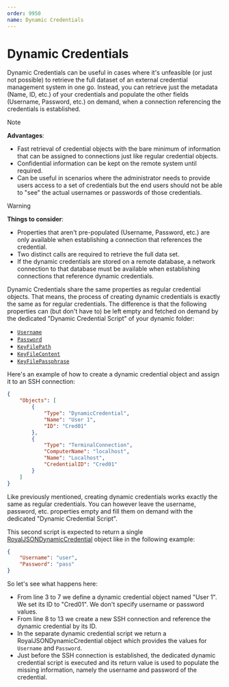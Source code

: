```yaml
---
order: 9950
name: Dynamic Credentials
---
```


# Dynamic Credentials

Dynamic Credentials can be useful in cases where it's unfeasible (or just not possible) to retrieve the full dataset of an external credential management system in one go. Instead, you can retrieve just the metadata (Name, ID, etc.) of your credentials and populate the other fields (Username, Password, etc.) on demand, when a connection referencing the credentials is established.

> [!Note]
> **Advantages**:
> - Fast retrieval of credential objects with the bare minimum of information that can be assigned to connections just like regular credential objects.
> - Confidential information can be kept on the remote system until required.
> - Can be useful in scenarios where the administrator needs to provide users access to a set of credentials but the end users should not be able to "see" the actual usernames or passwords of those credentials.

> [!Warning]
> **Things to consider**:
> - Properties that aren't pre-populated (Username, Password, etc.) are only available when establishing a connection that references the credential.
> - Two distinct calls are required to retrieve the full data set.
> - If the dynamic credentials are stored on a remote database, a network connection to that database must be available when establishing connections that reference dynamic credentials.

Dynamic Credentials share the same properties as regular credential objects. That means, the process of creating dynamic credentials is exactly the same as for regular credentials. The difference is that the following properties can (but don't have to) be left empty and fetched on demand by the dedicated "Dynamic Credential Script" of your dynamic folder:
- [`Username`](~/scripting/rjson/available-properties/royaljsondynamiccredential.html#username)
- [`Password`](~/scripting/rjson/available-properties/royaljsondynamiccredential.html#password)
- [`KeyFilePath`](~/scripting/rjson/available-properties/royaljsondynamiccredential.html#keyfilepath)
- [`KeyFileContent`](~/scripting/rjson/available-properties/royaljsondynamiccredential.html#keyfilecontent)
- [`KeyFilePassphrase`](~/scripting/rjson/available-properties/royaljsondynamiccredential.html#keyfilepassphrase)

Here's an example of how to create a dynamic credential object and assign it to an SSH connection:

```json
{
	"Objects": [
		{
			"Type": "DynamicCredential",
			"Name": "User 1",
			"ID": "Cred01"
		},
		{
			"Type": "TerminalConnection",
			"ComputerName": "localhost",
			"Name": "Localhost",
			"CredentialID": "Cred01"
		}
	]
}
```

Like previously mentioned, creating dynamic credentials works exactly the same as regular credentials. You can however leave the username, password, etc. properties empty and fill them on demand with the dedicated "Dynamic Credential Script".

This second script is expected to return a single [RoyalJSONDynamicCredential](~/scripting/rjson/available-properties/royaljsondynamiccredential.html) object like in the following example:

```json
{
	"Username": "user",
	"Password": "pass"
}
```

So let's see what happens here:
- From line 3 to 7 we define a dynamic credential object named "User 1". We set its ID to "Cred01". We don't specify username or password values.
- From line 8 to 13 we create a new SSH connection and reference the dynamic credential by its ID.
- In the separate dynamic credential script we return a RoyalJSONDynamicCredential object which provides the values for `Username` and `Password`.
- Just before the SSH connection is established, the dedicated dynamic credential script is executed and its return value is used to populate the missing information, namely the username and password of the credential.